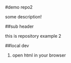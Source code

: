 #demo repo2

some description! 

##sub header

this is repository example 2

##local dev

1. open html in your browser

